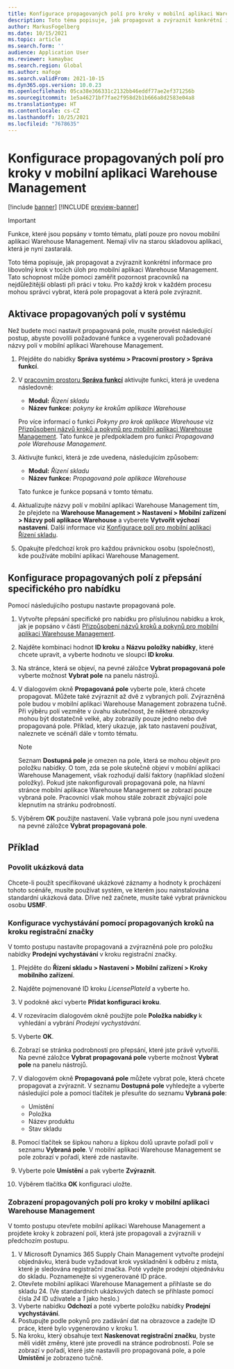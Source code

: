 ```yaml
---
title: Konfigurace propagovaných polí pro kroky v mobilní aplikaci Warehouse Management
description: Toto téma popisuje, jak propagovat a zvýraznit konkrétní informace pro libovolný krok v tocích úloh pro mobilní aplikaci Warehouse Management.
author: MarkusFogelberg
ms.date: 10/15/2021
ms.topic: article
ms.search.form: ''
audience: Application User
ms.reviewer: kamaybac
ms.search.region: Global
ms.author: mafoge
ms.search.validFrom: 2021-10-15
ms.dyn365.ops.version: 10.0.23
ms.openlocfilehash: 05ca38e366331c2132bb46eddf77ae2ef371256b
ms.sourcegitcommit: 1e5a46271bf7fae2f958d2b1b666a8d2583e04a8
ms.translationtype: HT
ms.contentlocale: cs-CZ
ms.lasthandoff: 10/25/2021
ms.locfileid: "7678635"
---
```

# <a name="configure-promoted-fields-for-steps-in-the-warehouse-management-mobile-app"></a>Konfigurace propagovaných polí pro kroky v mobilní aplikaci Warehouse Management

[!include [banner](../includes/banner.md)]
[!INCLUDE [preview-banner](../includes/preview-banner.md)] <!--KFM: GA with 10.0.23 -->

> [!IMPORTANT]
> Funkce, které jsou popsány v tomto tématu, platí pouze pro novou mobilní aplikaci Warehouse Management. Nemají vliv na starou skladovou aplikaci, která je nyní zastaralá.

Toto téma popisuje, jak propagovat a zvýraznit konkrétní informace pro libovolný krok v tocích úloh pro mobilní aplikaci Warehouse Management. Tato schopnost může pomoci zaměřit pozornost pracovníků na nejdůležitější oblasti při práci v toku. Pro každý krok v každém procesu mohou správci vybrat, která pole propagovat a která pole zvýraznit.

## <a name="enable-promoted-fields-in-your-system"></a>Aktivace propagovaných polí v systému

Než budete moci nastavit propagovaná pole, musíte provést následující postup, abyste povolili požadované funkce a vygenerovali požadované názvy polí v mobilní aplikaci Warehouse Management.

1. Přejděte do nabídky **Správa systému \> Pracovní prostory \> Správa funkcí**.
1. V [pracovním prostoru **Správa funkcí**](../../fin-ops-core/fin-ops/get-started/feature-management/feature-management-overview.md) aktivujte funkci, která je uvedena následovně:

    - **Modul:** *Řízení skladu*
    - **Název funkce:** *pokyny ke krokům aplikace Warehouse*

    Pro více informací o funkci *Pokyny pro krok aplikace Warehouse* viz [Přizpůsobení názvů kroků a pokynů pro mobilní aplikaci Warehouse Management](mobile-app-titles-instructions.md). Tato funkce je předpokladem pro funkci *Propagovaná pole Warehouse Management*.

1. Aktivujte funkci, která je zde uvedena, následujícím způsobem:

    - **Modul:** *Řízení skladu*
    - **Název funkce:** *Propagovaná pole aplikace Warehouse*

    Tato funkce je funkce popsaná v tomto tématu.

1. Aktualizujte názvy polí v mobilní aplikaci Warehouse Management tím, že přejdete na **Warehouse Management \> Nastavení \> Mobilní zařízení \> Názvy polí aplikace Warehouse** a vyberete **Vytvořit výchozí nastavení**. Další informace viz [Konfigurace polí pro mobilní aplikaci Řízení skladu](configure-app-field-names-priorities-warehouse.md).
1. Opakujte předchozí krok pro každou právnickou osobu (společnost), kde používáte mobilní aplikaci Warehouse Management.

## <a name="configure-promoted-fields-from-a-menu-specific-override"></a>Konfigurace propagovaných polí z přepsání specifického pro nabídku

Pomocí následujícího postupu nastavte propagovaná pole.

1. Vytvořte přepsání specifické pro nabídku pro příslušnou nabídku a krok, jak je popsáno v části [Přizpůsobení názvů kroků a pokynů pro mobilní aplikaci Warehouse Management](mobile-app-titles-instructions.md).
1. Najděte kombinaci hodnot **ID kroku** a **Názvu položky nabídky**, které chcete upravit, a vyberte hodnotu ve sloupci **ID kroku**.
1. Na stránce, která se objeví, na pevné záložce **Vybrat propagovaná pole** vyberte možnost **Vybrat pole** na panelu nástrojů.
1. V dialogovém okně **Propagovaná pole** vyberte pole, která chcete propagovat. Můžete také zvýraznit až dvě z vybraných polí. Zvýrazněná pole budou v mobilní aplikaci Warehouse Management zobrazena tučně. Při výběru polí vezměte v úvahu skutečnost, že některé obrazovky mohou být dostatečně velké, aby zobrazily pouze jedno nebo dvě propagovaná pole. Příklad, který ukazuje, jak tato nastavení používat, naleznete ve scénáři dále v tomto tématu.

    > [!NOTE]
    > Seznam **Dostupná pole** je omezen na pole, která se mohou objevit pro položku nabídky. O tom, zda se pole skutečně objeví v mobilní aplikaci Warehouse Management, však rozhodují další faktory (například složení položky). Pokud jste nakonfigurovali propagovaná pole, na hlavní stránce mobilní aplikace Warehouse Management se zobrazí pouze vybraná pole. Pracovníci však mohou stále zobrazit zbývající pole klepnutím na stránku podrobností.

1. Výběrem **OK** použijte nastavení. Vaše vybraná pole jsou nyní uvedena na pevné záložce **Vybrat propagovaná pole**.

## <a name="example-scenario"></a>Příklad

### <a name="enable-sample-data"></a>Povolit ukázková data

Chcete-li použít specifikované ukázkové záznamy a hodnoty k procházení tohoto scénáře, musíte používat systém, ve kterém jsou nainstalována standardní ukázková data. Dříve než začnete, musíte také vybrat právnickou osobu **USMF**.

### <a name="configure-sales-picking-with-promoted-steps-on-the-license-plate-step"></a>Konfigurace vychystávání pomocí propagovaných kroků na kroku registrační značky

V tomto postupu nastavíte propagovaná a zvýrazněná pole pro položku nabídky **Prodejní vychystávání** v kroku registrační značky.

1. Přejděte do **Řízení skladu \> Nastavení \> Mobilní zařízení \> Kroky mobilního zařízení**.
1. Najděte pojmenované ID kroku *LicensePlateId* a vyberte ho.
1. V podokně akcí vyberte **Přidat konfiguraci kroku**.
1. V rozevíracím dialogovém okně použijte pole **Položka nabídky** k vyhledání a vybrání *Prodejní vychystávání*.
1. Vyberte **OK**.
1. Zobrazí se stránka podrobností pro přepsání, které jste právě vytvořili. Na pevné záložce **Vybrat propagovaná pole** vyberte možnost **Vybrat pole** na panelu nástrojů.
1. V dialogovém okně **Propagovaná pole** můžete vybrat pole, která chcete propagovat a zvýraznit. V seznamu **Dostupná pole** vyhledejte a vyberte následující pole a pomocí tlačítek je přesuňte do seznamu **Vybraná pole**:

    - Umístění
    - Položka
    - Název produktu
    - Stav skladu

1. Pomocí tlačítek se šipkou nahoru a šipkou dolů upravte pořadí polí v seznamu **Vybraná pole**. V mobilní aplikaci Warehouse Management se pole zobrazí v pořadí, které zde nastavíte.
1. Vyberte pole **Umístění** a pak vyberte **Zvýraznit**.
1. Výběrem tlačítka **OK** konfiguraci uložte.

### <a name="view-the-promoted-fields-in-the-warehouse-management-mobile-app"></a>Zobrazení propagovaných polí pro kroky v mobilní aplikaci Warehouse Management

V tomto postupu otevřete mobilní aplikaci Warehouse Management a projdete kroky k zobrazení polí, která jste propagovali a zvýraznili v předchozím postupu.

1. V Microsoft Dynamics 365 Supply Chain Management vytvořte prodejní objednávku, která bude vyžadovat krok vyskladnění k odběru z místa, které je sledována registrační značka. Poté vydejte prodejní objednávku do skladu. Poznamenejte si vygenerované ID práce.
1. Otevřete mobilní aplikaci Warehouse Management a přihlaste se do skladu 24. (Ve standardních ukázkových datech se přihlaste pomocí čísla *24* ID uživatele a *1* jako heslo.)
1. Vyberte nabídku **Odchozí** a poté vyberte položku nabídky **Prodejní vychystávání**.
1. Postupujte podle pokynů pro zadávání dat na obrazovce a zadejte ID práce, které bylo vygenerováno v kroku 1.
1. Na kroku, který obsahuje text **Naskenovat registrační značku**, byste měli vidět změny, které jste provedli na stránce podrobností. Pole se zobrazí v pořadí, které jste nastavili pro propagovaná pole, a pole **Umístění** je zobrazeno tučně.
